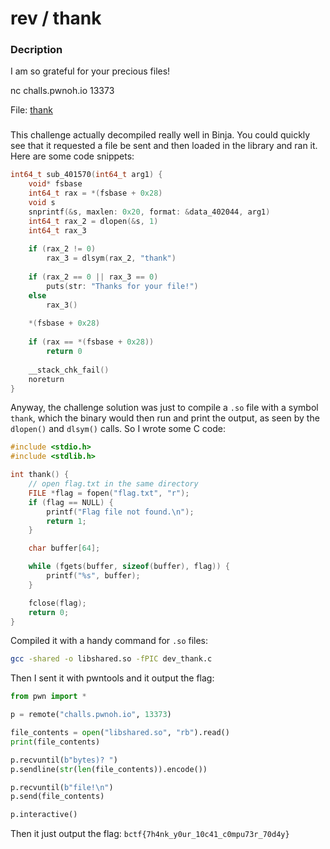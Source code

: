 # rev / thank

### Decription

I am so grateful for your precious files!

nc challs.pwnoh.io 13373

File: [thank](./thank)

###

This challenge actually decompiled really well in Binja. You could quickly see that it requested a file be sent and then loaded in the library and ran it. Here are some code snippets:

```c
int64_t sub_401570(int64_t arg1) {
    void* fsbase
    int64_t rax = *(fsbase + 0x28)
    void s
    snprintf(&s, maxlen: 0x20, format: &data_402044, arg1)
    int64_t rax_2 = dlopen(&s, 1)
    int64_t rax_3
    
    if (rax_2 != 0)
        rax_3 = dlsym(rax_2, "thank")
    
    if (rax_2 == 0 || rax_3 == 0)
        puts(str: "Thanks for your file!")
    else
        rax_3()
    
    *(fsbase + 0x28)
    
    if (rax == *(fsbase + 0x28))
        return 0
    
    __stack_chk_fail()
    noreturn
}

```

Anyway, the challenge solution was just to compile a `.so` file with a symbol `thank`, which the binary would then run and print the output, as seen by the `dlopen()` and `dlsym()` calls. So I wrote some C code:

```c
#include <stdio.h>
#include <stdlib.h>

int thank() {
    // open flag.txt in the same directory
    FILE *flag = fopen("flag.txt", "r");
    if (flag == NULL) {
        printf("Flag file not found.\n");
        return 1;
    }

    char buffer[64];

    while (fgets(buffer, sizeof(buffer), flag)) {
        printf("%s", buffer);
    }

    fclose(flag);
    return 0;
}
```

Compiled it with a handy command for `.so` files:

```sh
gcc -shared -o libshared.so -fPIC dev_thank.c
```

Then I sent it with pwntools and it output the flag:

```py
from pwn import *

p = remote("challs.pwnoh.io", 13373)

file_contents = open("libshared.so", "rb").read()
print(file_contents)

p.recvuntil(b"bytes)? ")
p.sendline(str(len(file_contents)).encode())

p.recvuntil(b"file!\n")
p.send(file_contents)

p.interactive()
```

Then it just output the flag: `bctf{7h4nk_y0ur_10c41_c0mpu73r_70d4y}`